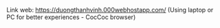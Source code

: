 Link web: https://duongthanhvinh.000webhostapp.com/
(Using laptop or PC for better experiences - CocCoc browser)
